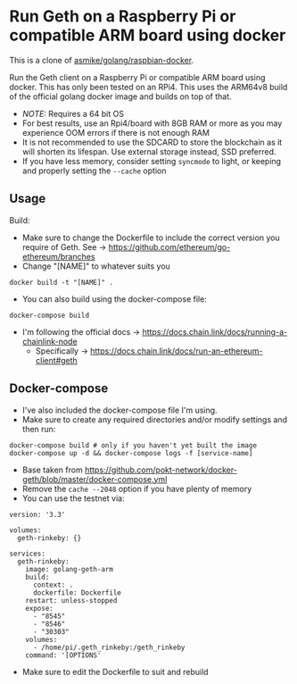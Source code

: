 # Run Geth on a Raspberry Pi or compatible ARM board using docker

This is a clone of [asmike/golang/raspbian-docker](https://github.com/askmike/golang-raspbian-docker).

Run the Geth client on a Raspberry Pi or compatible ARM board using docker. This has only been tested on an RPi4.
This uses the ARM64v8 build of the official golang docker image and builds on top of that.

* *NOTE:* Requires a 64 bit OS
* For best results, use an Rpi4/board with 8GB RAM or more as you may experience OOM errors if there is not enough RAM
* It is not recommended to use the SDCARD to store the blockchain as it will shorten its lifespan. Use external storage instead, SSD preferred.
* If you have less memory, consider setting `syncmode` to light, or keeping and properly setting the `--cache` option

## Usage

Build:
* Make sure to change the Dockerfile to include the correct version you require of Geth. See -> https://github.com/ethereum/go-ethereum/branches
* Change "[NAME]" to whatever suits you
```
docker build -t "[NAME]" .
```
* You can also build using the docker-compose file:
```
docker-compose build
```
* I'm following the official docs -> https://docs.chain.link/docs/running-a-chainlink-node
  * Specifically -> https://docs.chain.link/docs/run-an-ethereum-client#geth

## Docker-compose
* I've also included the docker-compose file I'm using.
* Make sure to create any required directories and/or modify settings and then run:
```
docker-compose build # only if you haven't yet built the image
docker-compose up -d && docker-compose logs -f [service-name]
```
* Base taken from https://github.com/pokt-network/docker-geth/blob/master/docker-compose.yml
* Remove the `cache --2048` option if you have plenty of memory
* You can use the testnet via:
```
version: '3.3'

volumes:
  geth-rinkeby: {}

services:
  geth-rinkeby:
    image: golang-geth-arm
    build:
      context: .
      dockerfile: Dockerfile
    restart: unless-stopped
    expose:
      - "8545"
      - "8546"
      - "30303"
    volumes:
      - /home/pi/.geth_rinkeby:/geth_rinkeby
    command: '[OPTIONS'
```
* Make sure to edit the Dockerfile to suit and rebuild
